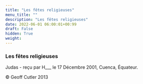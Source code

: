```yaml
---
title: "Les fêtes religieuses"
menu_title: ""
description: "Les fêtes religieuses"
date: 2022-06-01 06:00:01+00:99
draft: False
hidden: True
weight:
---
```

### Les fêtes religieuses

Judas - reçu par H___  le 17 Décembre 2001, Cuenca, Équateur.



© Geoff Cutler 2013